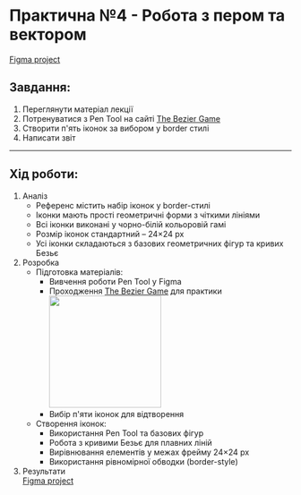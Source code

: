 
# Практична №4 - Робота з пером та вектором
[Figma project](https://www.figma.com/design/025I44Ztu931HJzSnCFeo8/WORKSHOP_4_Stuenko?node-id=1-52&t=IH1Lp6UfMpF7PGLc-0)

## Завдання:
1. Переглянути матеріал лекції
2. Потренуватися з Pen Tool на сайті [The Bezier Game](https://bezier.method.ac/?authuser=0)
3. Створити  п'ять іконок за вибором у border стилі
4. Написати звіт

---

## Хід роботи:
1. Аналіз
    - Референс містить набір іконок у border-стилі
    - Іконки мають прості геометричні форми з чіткими лініями
    - Всі іконки виконані у чорно-білій кольоровій гамі
    - Розмір іконок стандартний – 24×24 px
    - Усі іконки складаються з базових геометричних фігур та кривих Безьє
2. Розробка
    - Підготовка матеріалів:
        - Вивчення роботи Pen Tool у Figma
        - Проходження [The Bezier Game](https://bezier.method.ac/?authuser=0) для практики  
            <img src="images/The_Bezier_Game.png" width="200px" />
        - Вибір п'яти іконок для відтворення
    - Створення іконок:
        - Використання Pen Tool та базових фігур
        - Робота з кривими Безьє для плавних ліній
        - Вирівнювання елементів у межах фрейму 24×24 px
        - Використання рівномірної обводки (border-style)
3. Результати  
   [Figma project](https://www.figma.com/design/025I44Ztu931HJzSnCFeo8/WORKSHOP_4_Stuenko?node-id=1-52&t=IH1Lp6UfMpF7PGLc-0)
